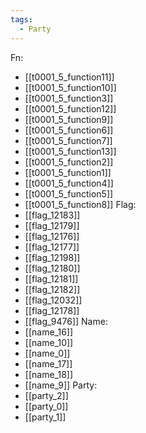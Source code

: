 ```yaml
---
tags:
  - Party
---
```

Fn:
- [[t0001_5_function11]]
- [[t0001_5_function10]]
- [[t0001_5_function3]]
- [[t0001_5_function12]]
- [[t0001_5_function9]]
- [[t0001_5_function6]]
- [[t0001_5_function7]]
- [[t0001_5_function13]]
- [[t0001_5_function2]]
- [[t0001_5_function1]]
- [[t0001_5_function4]]
- [[t0001_5_function5]]
- [[t0001_5_function8]]
Flag:
- [[flag_12183]]
- [[flag_12179]]
- [[flag_12176]]
- [[flag_12177]]
- [[flag_12198]]
- [[flag_12180]]
- [[flag_12181]]
- [[flag_12182]]
- [[flag_12032]]
- [[flag_12178]]
- [[flag_9476]]
Name:
- [[name_16]]
- [[name_10]]
- [[name_0]]
- [[name_17]]
- [[name_18]]
- [[name_9]]
Party:
- [[party_2]]
- [[party_0]]
- [[party_1]]
